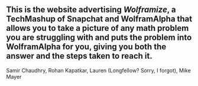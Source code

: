This is the website advertising *Wolframize*, a TechMashup of Snapchat and WolframAlpha that allows you to take a picture of any math problem you are struggling with and puts the problem into WolframAlpha for you, giving you both the answer and the steps taken to reach it.
----------

 Samir Chaudhry, Rohan Kapatkar, Lauren (Longfellow? Sorry, I forgot), Mike Mayer